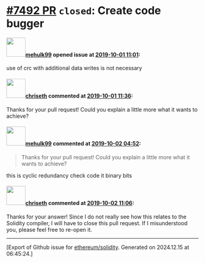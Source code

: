 # [\#7492 PR](https://github.com/ethereum/solidity/pull/7492) `closed`: Create code bugger

#### <img src="https://avatars.githubusercontent.com/u/34503028?u=a0a1ce6c2a3cb3a1f77ebce56c99d7222a22348b&v=4" width="50">[mehulk99](https://github.com/mehulk99) opened issue at [2019-10-01 11:01](https://github.com/ethereum/solidity/pull/7492):

use of crc with additional data writes is not necessary

#### <img src="https://avatars.githubusercontent.com/u/9073706?v=4" width="50">[chriseth](https://github.com/chriseth) commented at [2019-10-01 11:36](https://github.com/ethereum/solidity/pull/7492#issuecomment-536995808):

Thanks for your pull request! Could you explain a little more what it wants to achieve?

#### <img src="https://avatars.githubusercontent.com/u/34503028?u=a0a1ce6c2a3cb3a1f77ebce56c99d7222a22348b&v=4" width="50">[mehulk99](https://github.com/mehulk99) commented at [2019-10-02 04:52](https://github.com/ethereum/solidity/pull/7492#issuecomment-537334287):

> Thanks for your pull request! Could you explain a little more what it wants to achieve?

this is cyclic redundancy check code it binary bits

#### <img src="https://avatars.githubusercontent.com/u/9073706?v=4" width="50">[chriseth](https://github.com/chriseth) commented at [2019-10-02 11:06](https://github.com/ethereum/solidity/pull/7492#issuecomment-537444353):

Thanks for your answer! Since I do not really see how this relates to the Solidity compiler, I will have to close this pull request. If I misunderstood you, please feel free to re-open it.


-------------------------------------------------------------------------------



[Export of Github issue for [ethereum/solidity](https://github.com/ethereum/solidity). Generated on 2024.12.15 at 06:45:24.]
